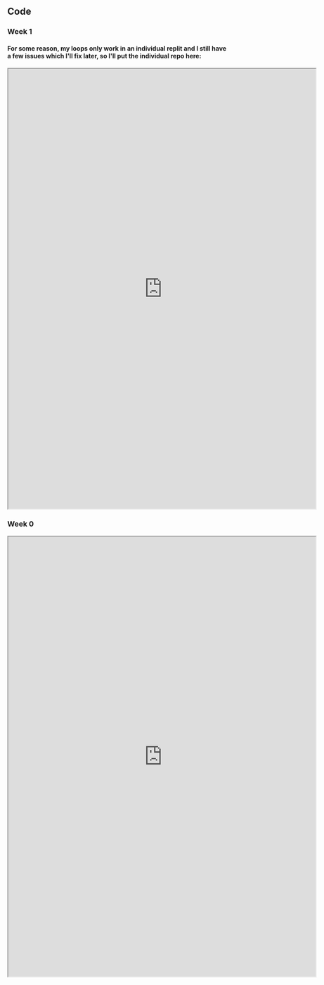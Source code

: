 ## Code


### Week 1
#### For some reason, my loops only work in an individual replit and I still have a few issues which I'll fix later, so I'll put the individual repo here:
<iframe height="1000px" width="700px" src=https://replit.com/@PrishaBoreddy/Week-1-Repl?lite=true#main.py></iframe>

### Week 0
<iframe height="1000px" width="700px" src=https://replit.com/@PrishaBoreddy/PleasingFaithfulPostscript?lite=true#main.py></iframe>
